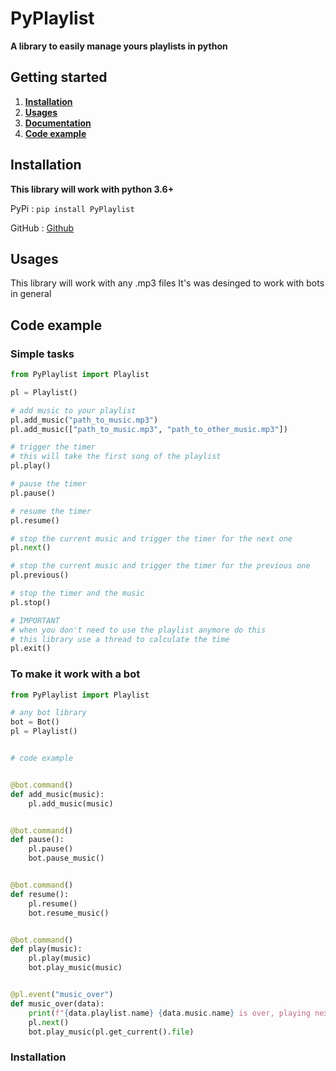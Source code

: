 # PyPlaylist

**A library to easily manage yours playlists in python**

## Getting started

1. [**Installation**](#installation)
2. [**Usages**](#usages)
3. [**Documentation**](#documentation)
4. [**Code example**](#code-example)


## Installation

**This library will work with python 3.6+**

PyPi : `pip install PyPlaylist`

GitHub : [Github](https://www.github.com)


## Usages

This library will work with any .mp3 files
It's was desinged to work with bots in general


## Code example

### Simple tasks

```py
from PyPlaylist import Playlist

pl = Playlist()

# add music to your playlist
pl.add_music("path_to_music.mp3")
pl.add_music(["path_to_music.mp3", "path_to_other_music.mp3"])

# trigger the timer
# this will take the first song of the playlist
pl.play()

# pause the timer
pl.pause()

# resume the timer
pl.resume()

# stop the current music and trigger the timer for the next one
pl.next()

# stop the current music and trigger the timer for the previous one
pl.previous()

# stop the timer and the music
pl.stop()

# IMPORTANT
# when you don't need to use the playlist anymore do this
# this library use a thread to calculate the time
pl.exit()
```

### To make it work with a bot

```py
from PyPlaylist import Playlist

# any bot library
bot = Bot()
pl = Playlist()


# code example


@bot.command()
def add_music(music):
	pl.add_music(music)


@bot.command()
def pause():
	pl.pause()
	bot.pause_music()


@bot.command()
def resume():
	pl.resume()
	bot.resume_music()


@bot.command()
def play(music):
	pl.play(music)
	bot.play_music(music)


@pl.event("music_over")
def music_over(data):
	print(f"{data.playlist.name} {data.music.name} is over, playing next now")
	pl.next()
	bot.play_music(pl.get_current().file)

```

### Installation
